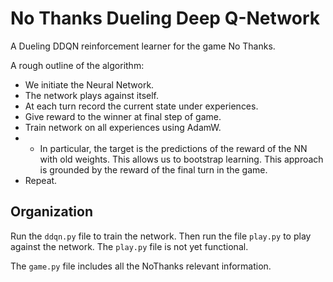 # No Thanks Dueling Deep Q-Network

A Dueling DDQN reinforcement learner for the game No Thanks.

A rough outline of the algorithm:
- We initiate the Neural Network.
- The network plays against itself.
- At each turn record the current state under experiences.
- Give reward to the winner at final step of game.
- Train network on all experiences using AdamW.
- - In particular, the target is the predictions of the reward of the NN with old weights. This allows us to bootstrap learning. This approach is grounded by the reward of the final turn in the game.
- Repeat.

## Organization
Run the `ddqn.py` file to train the network. Then run the file `play.py` to play against the network. The `play.py` file is not yet functional.

The `game.py` file includes all the NoThanks relevant information.
